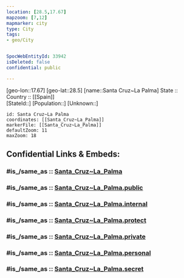 ```yaml
---
location: [28.5,17.67] 
mapzoom: [7,12] 
mapmarker: city 
type: City
tags:
- geo/City


SpocWebEntityId: 33942
isDeleted: false
confidential: public

---
```

[geo-lon::17.67] 
[geo-lat::28.5] 
[name::Santa Cruz~La Palma] 
State ::  
Country :: [[Spain]]  
[StateId::] 
[Population::] 
[Unknown::] 


```leaflet
id: Santa Cruz~La Palma
coordinates: [[Santa_Cruz~La_Palma]] 
markerFile: [[Santa_Cruz~La_Palma]] 
defaultZoom: 11 
maxZoom: 18
```


## Confidential Links & Embeds: 

### #is_/same_as :: [Santa_Cruz~La_Palma](/_Standards/Earth/Continent/Africa/Africa~North/Libya/Districs~Libya/Al_Jufrah/City/Santa_Cruz~La_Palma.md) 

### #is_/same_as :: [Santa_Cruz~La_Palma.public](/_public/Earth/Continent/Africa/Africa~North/Libya/Districs~Libya/Al_Jufrah/City/Santa_Cruz~La_Palma.public.md) 

### #is_/same_as :: [Santa_Cruz~La_Palma.internal](/_internal/Earth/Continent/Africa/Africa~North/Libya/Districs~Libya/Al_Jufrah/City/Santa_Cruz~La_Palma.internal.md) 

### #is_/same_as :: [Santa_Cruz~La_Palma.protect](/_protect/Earth/Continent/Africa/Africa~North/Libya/Districs~Libya/Al_Jufrah/City/Santa_Cruz~La_Palma.protect.md) 

### #is_/same_as :: [Santa_Cruz~La_Palma.private](/_private/Earth/Continent/Africa/Africa~North/Libya/Districs~Libya/Al_Jufrah/City/Santa_Cruz~La_Palma.private.md) 

### #is_/same_as :: [Santa_Cruz~La_Palma.personal](/_personal/Earth/Continent/Africa/Africa~North/Libya/Districs~Libya/Al_Jufrah/City/Santa_Cruz~La_Palma.personal.md) 

### #is_/same_as :: [Santa_Cruz~La_Palma.secret](/_secret/Earth/Continent/Africa/Africa~North/Libya/Districs~Libya/Al_Jufrah/City/Santa_Cruz~La_Palma.secret.md)

